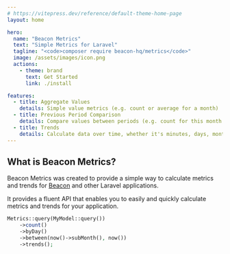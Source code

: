 ```yaml
---
# https://vitepress.dev/reference/default-theme-home-page
layout: home

hero:
  name: "Beacon Metrics"
  text: "Simple Metrics for Laravel"
  tagline: "<code>composer require beacon-hq/metrics</code>"
  image: /assets/images/icon.png
  actions:
    - theme: brand
      text: Get Started
      link: ./install

features:
  - title: Aggregate Values
    details: Simple value metrics (e.g. count or average for a month)
  - title: Previous Period Comparison
    details: Compare values between periods (e.g. count for this month and last month).
  - title: Trends
    details: Calculate data over time, whether it's minutes, days, months, or years, or anything in between.  
---
```


## What is Beacon Metrics?

Beacon Metrics was created to provide a simple way to calculate metrics and trends for [Beacon](https://beacon-hq.dev) and other Laravel applications.

It provides a fluent API that enables you to easily and quickly calculate metrics and trends for your application.

```php
Metrics::query(MyModel::query())
    ->count()
    ->byDay()
    ->between(now()->subMonth(), now())
    ->trends(); 
```
